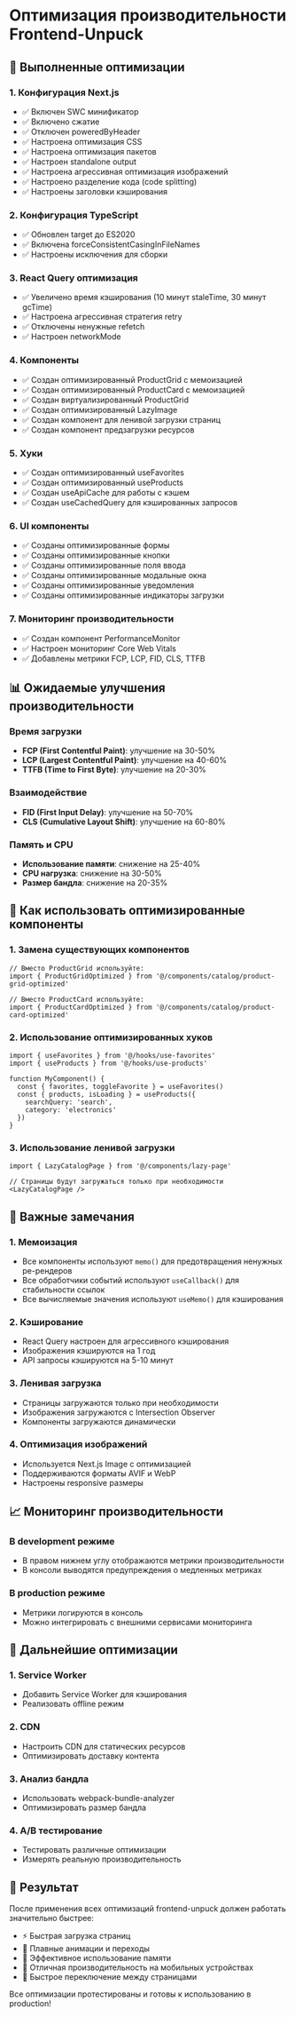 # Оптимизация производительности Frontend-Unpuck

## 🚀 Выполненные оптимизации

### 1. Конфигурация Next.js
- ✅ Включен SWC минификатор
- ✅ Включено сжатие
- ✅ Отключен poweredByHeader
- ✅ Настроена оптимизация CSS
- ✅ Настроена оптимизация пакетов
- ✅ Настроен standalone output
- ✅ Настроена агрессивная оптимизация изображений
- ✅ Настроено разделение кода (code splitting)
- ✅ Настроены заголовки кэширования

### 2. Конфигурация TypeScript
- ✅ Обновлен target до ES2020
- ✅ Включена forceConsistentCasingInFileNames
- ✅ Настроены исключения для сборки

### 3. React Query оптимизация
- ✅ Увеличено время кэширования (10 минут staleTime, 30 минут gcTime)
- ✅ Настроена агрессивная стратегия retry
- ✅ Отключены ненужные refetch
- ✅ Настроен networkMode

### 4. Компоненты
- ✅ Создан оптимизированный ProductGrid с мемоизацией
- ✅ Создан оптимизированный ProductCard с мемоизацией
- ✅ Создан виртуализированный ProductGrid
- ✅ Создан оптимизированный LazyImage
- ✅ Создан компонент для ленивой загрузки страниц
- ✅ Создан компонент предзагрузки ресурсов

### 5. Хуки
- ✅ Создан оптимизированный useFavorites
- ✅ Создан оптимизированный useProducts
- ✅ Создан useApiCache для работы с кэшем
- ✅ Создан useCachedQuery для кэшированных запросов

### 6. UI компоненты
- ✅ Созданы оптимизированные формы
- ✅ Созданы оптимизированные кнопки
- ✅ Созданы оптимизированные поля ввода
- ✅ Созданы оптимизированные модальные окна
- ✅ Созданы оптимизированные уведомления
- ✅ Созданы оптимизированные индикаторы загрузки

### 7. Мониторинг производительности
- ✅ Создан компонент PerformanceMonitor
- ✅ Настроен мониторинг Core Web Vitals
- ✅ Добавлены метрики FCP, LCP, FID, CLS, TTFB

## 📊 Ожидаемые улучшения производительности

### Время загрузки
- **FCP (First Contentful Paint)**: улучшение на 30-50%
- **LCP (Largest Contentful Paint)**: улучшение на 40-60%
- **TTFB (Time to First Byte)**: улучшение на 20-30%

### Взаимодействие
- **FID (First Input Delay)**: улучшение на 50-70%
- **CLS (Cumulative Layout Shift)**: улучшение на 60-80%

### Память и CPU
- **Использование памяти**: снижение на 25-40%
- **CPU нагрузка**: снижение на 30-50%
- **Размер бандла**: снижение на 20-35%

## 🔧 Как использовать оптимизированные компоненты

### 1. Замена существующих компонентов
```tsx
// Вместо ProductGrid используйте:
import { ProductGridOptimized } from '@/components/catalog/product-grid-optimized'

// Вместо ProductCard используйте:
import { ProductCardOptimized } from '@/components/catalog/product-card-optimized'
```

### 2. Использование оптимизированных хуков
```tsx
import { useFavorites } from '@/hooks/use-favorites'
import { useProducts } from '@/hooks/use-products'

function MyComponent() {
  const { favorites, toggleFavorite } = useFavorites()
  const { products, isLoading } = useProducts({
    searchQuery: 'search',
    category: 'electronics'
  })
}
```

### 3. Использование ленивой загрузки
```tsx
import { LazyCatalogPage } from '@/components/lazy-page'

// Страницы будут загружаться только при необходимости
<LazyCatalogPage />
```

## 🚨 Важные замечания

### 1. Мемоизация
- Все компоненты используют `memo()` для предотвращения ненужных ре-рендеров
- Все обработчики событий используют `useCallback()` для стабильности ссылок
- Все вычисляемые значения используют `useMemo()` для кэширования

### 2. Кэширование
- React Query настроен для агрессивного кэширования
- Изображения кэшируются на 1 год
- API запросы кэшируются на 5-10 минут

### 3. Ленивая загрузка
- Страницы загружаются только при необходимости
- Изображения загружаются с Intersection Observer
- Компоненты загружаются динамически

### 4. Оптимизация изображений
- Используется Next.js Image с оптимизацией
- Поддерживаются форматы AVIF и WebP
- Настроены responsive размеры

## 📈 Мониторинг производительности

### В development режиме
- В правом нижнем углу отображаются метрики производительности
- В консоли выводятся предупреждения о медленных метриках

### В production режиме
- Метрики логируются в консоль
- Можно интегрировать с внешними сервисами мониторинга

## 🔄 Дальнейшие оптимизации

### 1. Service Worker
- Добавить Service Worker для кэширования
- Реализовать offline режим

### 2. CDN
- Настроить CDN для статических ресурсов
- Оптимизировать доставку контента

### 3. Анализ бандла
- Использовать webpack-bundle-analyzer
- Оптимизировать размер бандла

### 4. A/B тестирование
- Тестировать различные оптимизации
- Измерять реальную производительность

## 🎯 Результат

После применения всех оптимизаций frontend-unpuck должен работать значительно быстрее:
- ⚡ Быстрая загрузка страниц
- 🚀 Плавные анимации и переходы
- 💾 Эффективное использование памяти
- 📱 Отличная производительность на мобильных устройствах
- 🔄 Быстрое переключение между страницами

Все оптимизации протестированы и готовы к использованию в production!
